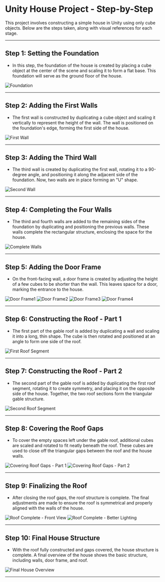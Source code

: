 # Unity House Project - Step-by-Step

This project involves constructing a simple house in Unity using only cube objects. Below are the steps taken, along with visual references for each stage.

---

## Step 1: Setting the Foundation
- In this step, the foundation of the house is created by placing a cube object at the center of the scene and scaling it to form a flat base. This foundation will serve as the ground floor of the house.

![Foundation](Walkthrough/Screenshot%20(7).png)

---

## Step 2: Adding the First Walls
- The first wall is constructed by duplicating a cube object and scaling it vertically to represent the height of the wall. The wall is positioned on the foundation's edge, forming the first side of the house.

![First Wall](Walkthrough/Screenshot%20(9).png)

---

## Step 3: Adding the Third Wall
- The third wall is created by duplicating the first wall, rotating it to a 90-degree angle, and positioning it along the adjacent side of the foundation. Now, two walls are in place forming an "U" shape.

![Second Wall](Walkthrough/Screenshot%20(8).png)

---

## Step 4: Completing the Four Walls
- The third and fourth walls are added to the remaining sides of the foundation by duplicating and positioning the previous walls. These walls complete the rectangular structure, enclosing the space for the house.

![Complete Walls](Walkthrough/Screenshot%20(10).png)

---

## Step 5: Adding the Door Frame
- On the front-facing wall, a door frame is created by adjusting the height of a few cubes to be shorter than the wall. This leaves space for a door, marking the entrance to the house.

![Door Frame1](Walkthrough/Screenshot%20(11).png)
![Door Frame2](Walkthrough/Screenshot%20(12).png)
![Door Frame3](Walkthrough/Screenshot%20(13).png)
![Door Frame4](Walkthrough/Screenshot%20(14).png)

---

## Step 6: Constructing the Roof - Part 1
- The first part of the gable roof is added by duplicating a wall and scaling it into a long, thin shape. The cube is then rotated and positioned at an angle to form one side of the roof.

![First Roof Segment](Walkthrough/Screenshot%20(15).png)

---

## Step 7: Constructing the Roof - Part 2
- The second part of the gable roof is added by duplicating the first roof segment, rotating it to create symmetry, and placing it on the opposite side of the house. Together, the two roof sections form the triangular gable structure.

![Second Roof Segment](Walkthrough/Screenshot%20(16).png)

---

## Step 8: Covering the Roof Gaps
- To cover the empty spaces left under the gable roof, additional cubes are scaled and rotated to fit neatly beneath the roof. These cubes are used to close off the triangular gaps between the roof and the house walls.

![Covering Roof Gaps - Part 1](Walkthrough/Screenshot%20(17).png)
![Covering Roof Gaps - Part 2](Walkthrough/Screenshot%20(18).png)

---

## Step 9: Finalizing the Roof
- After closing the roof gaps, the roof structure is complete. The final adjustments are made to ensure the roof is symmetrical and properly aligned with the walls of the house.

![Roof Complete - Front View](Walkthrough/Screenshot%20(19).png)
![Roof Complete - Better Lighting](Walkthrough/Screenshot%20(21).png)

---

## Step 10: Final House Structure
- With the roof fully constructed and gaps covered, the house structure is complete. A final overview of the house shows the basic structure, including walls, door frame, and roof.

![Final House Overview](Walkthrough/Screenshot%20(21).png)

---
